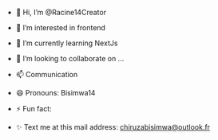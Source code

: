 - 👋 Hi, I’m @Racine14Creator
- 👀 I’m interested in frontend
- 🌱 I’m currently learning NextJs
- 💞️ I’m looking to collaborate on ...
- 📫 Communication
- 😄 Pronouns: Bisimwa14
- ⚡ Fun fact: <html/>

- ✨ Text me at this mail address: chiruzabisimwa@outlook.fr

<!---
Racine14Creator/Racine14Creator is a ✨ special ✨ repository because its `README.md` (this file) appears on your GitHub profile.
You can click the Preview link to take a look at your changes.
--->
